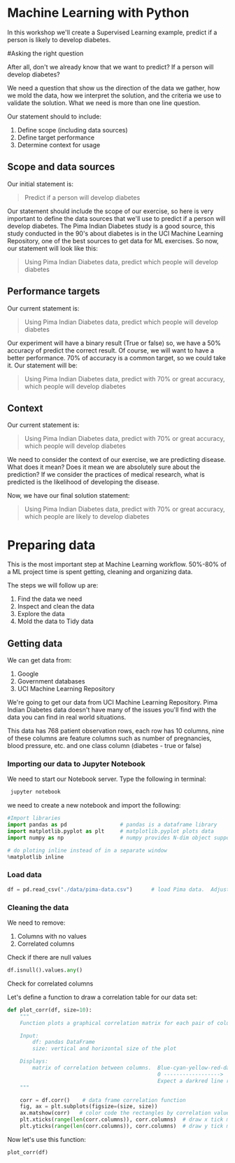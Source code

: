 # Machine Learning with Python

In this workshop we'll create a Supervised Learning example, predict if a person
is likely to develop diabetes.

#Asking the right question

After all, don't we already know that we want to predict? If a person will develop
diabetes?

We need a question that show us the direction of the data we gather, how we mold the data, how we interpret the solution,
and the criteria we use to validate the solution. What we need is more than one line question.

Our statement should to include:

1. Define scope (including data sources)
2. Define target performance
3. Determine context for usage

## Scope and data sources

Our initial statement is:

> Predict if a person will develop diabetes

Our statement should include the scope of our exercise, so here is very important to define the data sources
that we'll use to predict if a person will develop diabetes. The Pima Indian Diabetes study is a good source, this study conducted in the 90's about diabetes is in the UCI Machine Learning Repository, one of the best sources to get data for ML exercises.
So now, our statement will look like this:

> Using Pima Indian Diabetes data, predict which people will develop diabetes

## Performance targets

Our current statement is:

> Using Pima Indian Diabetes data, predict which people will develop diabetes

Our experiment will have a binary result (True or false) so, we have a 50% accuracy of predict the
correct result. Of course, we will want to have a better performance.
70% of accuracy is a common target, so we could take it.
Our statement will be:

> Using Pima Indian Diabetes data, predict with 70% or great accuracy, which people will develop diabetes

## Context

Our current statement is:

> Using Pima Indian Diabetes data, predict with 70% or great accuracy, which people will develop diabetes

We need to consider the context of our exercise, we are predicting disease. What does it mean? Does it
mean we are absolutely sure about the prediction? If we consider the practices of medical research, what is predicted
is the likelihood of developing the disease.

Now, we have our final solution statement:

> Using Pima Indian Diabetes data, predict with 70% or great accuracy, which people are likely to develop diabetes

# Preparing data

This is the most important step at Machine Learning workflow. 50%-80% of a ML project time
is spent getting, cleaning and organizing data.

The steps we will follow up are:

1. Find the data we need
2. Inspect and clean the data
3. Explore the data
4. Mold the data to Tidy data

## Getting data

We can get data from:

1. Google
2. Government databases
3. UCI Machine Learning Repository

We're going to get our data from UCI Machine Learning Repository. Pima Indian Diabetes data doesn't have many
of the issues you'll find with the data you can find in real world situations.

This data has 768 patient observation rows, each row has 10 columns, nine of these columns are feature columns such as
number of pregnancies, blood pressure, etc. and one class column (diabetes - true or false)

### Importing our data to Jupyter Notebook

We need to start our Notebook server. Type the following in terminal:

```bash
 jupyter notebook
 ```

we need to create a new notebook and import the following:

```python
#Import libraries
import pandas as pd                 # pandas is a dataframe library
import matplotlib.pyplot as plt     # matplotlib.pyplot plots data
import numpy as np                  # numpy provides N-dim object support

# do ploting inline instead of in a separate window
%matplotlib inline
```

### Load data

```python
df = pd.read_csv("./data/pima-data.csv")      # load Pima data.  Adjust path as necessary
```

### Cleaning the data

We need to remove:

1. Columns with no values
2. Correlated columns

Check if there are null values

```python
df.isnull().values.any()
```
Check for correlated columns

Let's define a function to draw a correlation table for our data set:

```python
def plot_corr(df, size=10):
    """
    Function plots a graphical correlation matrix for each pair of columns in the dataframe.

    Input:
        df: pandas DataFrame
        size: vertical and horizontal size of the plot

    Displays:
        matrix of correlation between columns.  Blue-cyan-yellow-red-darkred => less to more correlated
                                                0 ------------------>  1
                                                Expect a darkred line running from top left to bottom right
    """

    corr = df.corr()    # data frame correlation function
    fig, ax = plt.subplots(figsize=(size, size))
    ax.matshow(corr)   # color code the rectangles by correlation value
    plt.xticks(range(len(corr.columns)), corr.columns)  # draw x tick marks
    plt.yticks(range(len(corr.columns)), corr.columns)  # draw y tick marks
```

Now let's use this function:

```python
plot_corr(df)
```
